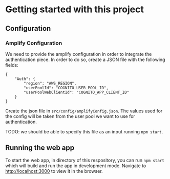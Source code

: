 # Getting started with this project

## Configuration

### Amplify Configuration

We need to provide the amplify configuration in order to integrate the
authentication piece. In order to do so, create a JSON file with the following
fields:

```
{
    "Auth": {
        "region": "AWS_REGION",
        "userPoolId": "COGNITO_USER_POOL_ID",
        "userPoolWebClientId": "COGNITO_APP_CLIENT_ID"
    }
}
```

Create the json file in `src/config/amplifyConfig.json`. The values used for the
config will be taken from the user pool we want to use for authentication.

TODO: we should be able to specify this file as an input running `npm start`.

## Running the web app

To start the web app, in directory of this respository, you can run `npm start`
which will build and run the app in development mode. Navigate to
[http://localhost:3000](http://localhost:3000) to view it in the browser.
